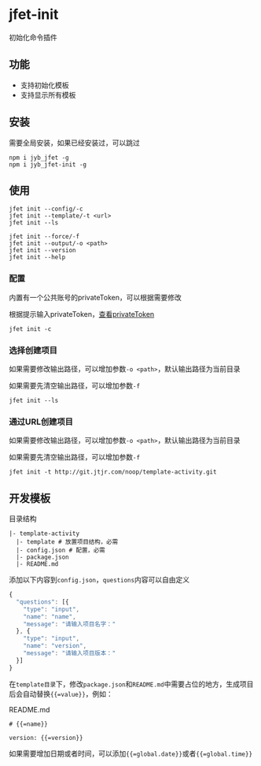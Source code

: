 # jfet-init

初始化命令插件

## 功能

- 支持初始化模板
- 支持显示所有模板

## 安装

需要全局安装，如果已经安装过，可以跳过

```shell
npm i jyb_jfet -g
npm i jyb_jfet-init -g
```

## 使用

```shell
jfet init --config/-c
jfet init --template/-t <url>
jfet init --ls

jfet init --force/-f
jfet init --output/-o <path>
jfet init --version
jfet init --help
```

### 配置

内置有一个公共账号的privateToken，可以根据需要修改

根据提示输入privateToken，[查看privateToken](http://git.jtjr.com/profile/account)

```shell
jfet init -c
```

### 选择创建项目

如果需要修改输出路径，可以增加参数`-o <path>`，默认输出路径为当前目录

如果需要先清空输出路径，可以增加参数`-f`

```shell
jfet init --ls
```

### 通过URL创建项目

如果需要修改输出路径，可以增加参数`-o <path>`，默认输出路径为当前目录

如果需要先清空输出路径，可以增加参数`-f`

```shell
jfet init -t http://git.jtjr.com/noop/template-activity.git
```

## 开发模板

目录结构

```text
|- template-activity
  |- template # 放置项目结构，必需
  |- config.json # 配置，必需
  |- package.json
  |- README.md
```

添加以下内容到`config.json`，`questions`内容可以自由定义

```javascript
{
  "questions": [{
    "type": "input",
    "name": "name",
    "message": "请输入项目名字："
  }, {
    "type": "input",
    "name": "version",
    "message": "请输入项目版本："
  }]
}
```

在`template目录`下，修改`package.json`和`README.md`中需要占位的地方，生成项目后会自动替换`{{=value}}`，例如：

README.md

```text
# {{=name}}

version: {{=version}}
```

如果需要增加日期或者时间，可以添加`{{=global.date}}`或者`{{=global.time}}`